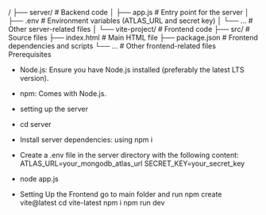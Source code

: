 /
├── server/            # Backend code
│   ├── app.js         # Entry point for the server
│   ├── .env           # Environment variables (ATLAS_URL and secret key)
│   └── ...            # Other server-related files
│
└── vite-project/      # Frontend code
    ├── src/           # Source files
    ├── index.html     # Main HTML file
    ├── package.json   # Frontend dependencies and scripts
    └── ...            # Other frontend-related files
Prerequisites
* Node.js: Ensure you have Node.js installed (preferably the latest LTS version).
* npm: Comes with Node.js.
* setting up the server
* cd server
* Install server dependencies: using npm i
* Create a .env file in the server directory with the following content:
  ATLAS_URL=your_mongodb_atlas_url
  SECRET_KEY=your_secret_key
* node app.js



* Setting Up the Frontend
  go to main folder and run npm create vite@latest
  cd vite-latest
  npm i
  npm run dev
  

